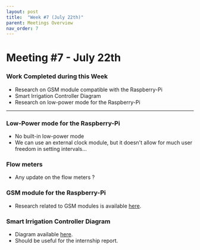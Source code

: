 ```yaml
---
layout: post
title:  "Week #7 (July 22th)"
parent: Meetings Overview
nav_order: 7
---
```


# Meeting #7 - July 22th

### Work Completed during this Week

- Research on GSM module compatible with the Raspberry-Pi
- Smart Irrigation Controller Diagram
- Research on low-power mode for the Raspberry-Pi

---

### Low-Power mode for the Raspberry-Pi

- No built-in low-power mode
- We can use an external clock module, but it doesn't allow for much user freedom in setting intervals...

### Flow meters

- Any update on the flow meters ?

### GSM module for the Raspberry-Pi

- Research related to GSM modules is available [here](https://hsandid.github.io/SmartIrrigationSystem/docs/Smart-Irrigation-Controller/Raspberry-Pi-GSM/).

### Smart Irrigation Controller Diagram

- Diagram available [here](https://hsandid.github.io/SmartIrrigationSystem/docs/Smart-Irrigation-Controller/).
- Should be useful for the internship report.
